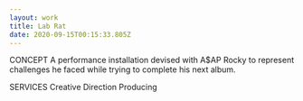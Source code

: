 ```yaml
---
layout: work
title: Lab Rat
date: 2020-09-15T00:15:33.805Z
---
```

CONCEPT
A performance installation devised with A$AP Rocky to represent challenges he faced while trying to complete his next album. 
 
SERVICES
Creative Direction
Producing 
